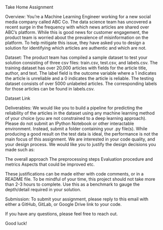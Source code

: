 Take Home Assignment

Overview:
You’re a Machine Learning Engineer working for a new social media company called ABC Co. The data science team has uncovered a recent surge in the frequency with which news articles are shared over ABC’s platform. While this is good news for customer engagement, the product team is worried about the prevalence of misinformation on the platform. To help mitigate this issue, they have asked you to design a solution for identifying which articles are authentic and which are not.

Dataset:
The product team has compiled a sample dataset to test your solution consisting of three csv files: train.csv, test.csv, and labels.csv. The training dataset has over 20,000 articles with fields for the article title, author, and text. The label field is the outcome variable where a 1 indicates the article is unreliable and a 0 indicates the article is reliable. The testing dataset consists of over 5000 unlabeled articles. The corresponding labels for those articles can be found in labels.csv. 

Dataset Link

Deliverables:
We would like you to build a pipeline for predicting the reliability of the articles in the dataset using any machine learning method of your choice (you are not constrained to a deep learning approach). Please do not submit an IPython Notebook or other interactable environment. Instead, submit a folder containing your .py file(s). 
While producing a good result on the test data is ideal, the performance is not the main focus of this assignment. We are interested in your code quality, and your design process. We would like you to justify the design decisions you made such as:

The overall approach
The preprocessing steps
Evaluation procedure and metrics
Aspects that could be improved
etc.

These justifications can be made either with code comments, or in a README file. 
	To be mindful of your time, this project should not take more than 2-3 hours to complete. Use this as a benchmark to gauge the depth/detail required in your solution.

Submission:
	To submit your assignment, please reply to this email with either a GitHub, GitLab, or Google Drive link to your code.



If you have any questions, please feel free to reach out.

Good luck!
